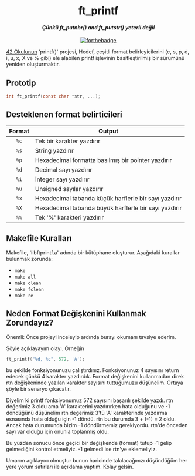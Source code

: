 <div align="center">

# ft_printf
#### *Çünkü ft_putnbr() and ft_putstr() yeterli değil*

[![forthebadge](https://forthebadge.com/images/badges/no-ragrets.svg)](https://forthebadge.com)
</div>

[42 Okulunun](https://42.fr/en/homepage/) 'printf()' projesi, Hedef, çeşitli format belirleyicilerini (c, s, p, d, i, u, x, X ve % gibi) ele alabilen printf işlevinin basitleştirilmiş bir sürümünü yeniden oluşturmaktır.

## Prototip

```c
int ft_printf(const char *str, ...);
```

## Desteklenen format belirticileri

| Format | Output |
| :-------: | ---- |
| `%c` | Tek bir karakter yazdırır |
| `%s` | String yazdırır |
| `%p` | Hexadecimal formatta basılmış bir pointer yazdırır |
| `%d` | Decimal sayı yazdırır |
| `%i` | İnteger sayı yazdırır |
| `%u` | Unsigned sayılar yazdırır |
| `%x` | Hexadecimal tabanda küçük harflerle bir sayı yazdırır |
| `%X` | Hexadecimal tabanda büyük harflerle bir sayı yazdırır |
| `%%` | Tek '%' karakteri yazdırır |

## Makefile Kuralları

Makefile, 'libftprintf.a' adında bir kütüphane oluşturur. Aşağıdaki kurallar bulunmak zorunda:
* `make`
* `make all`
* `make clean`
* `make fclean`
* `make re`

## Neden Format Değişkenini Kullanmak Zorundayız?

Önemli: Önce projeyi inceleyip ardında burayı okumanı tavsiye ederim.

Şöyle açıklayayım olayı. Örneğin
```c
ft_printf("%d, %c", 572, 'A');
```
bu şekilde fonksiyonunuzu çalıştırdınız. Fonksiyonunuz 4 sayısını return edecek çünkü 4 karakter yazdırdık. Format değişkenini kullanmadan direk rtn değişkeninde yazılan karakter sayısını tuttuğumuzu düşünelim. Ortaya şöyle bir senaryo çıkacatır. 

Diyelim ki printf fonksiyonumuz 572 sayısını başarılı şekilde yazdı. rtn değerimiz 3 oldu ama 'A' karakterini yazdırırken hata olduğunu ve -1 döndüğünü düşünelim rtn değerimiz 3'tü 'A' karakterinde yazdırma esnasında hata olduğu için -1 döndü. rtn bu durumda 3 + (-1) = 2 oldu. Ancak hata durumunda bizim -1 döndürmemiz gerekiyordu. rtn'de önceden sayı var olduğu için onunla toplanmış oldu.

Bu yüzden sonucu önce geçici bir değişkende (format) tutup -1 gelip gelmediğini kontrol etmeliyiz. -1 gelmedi ise rtn'ye eklemeliyiz.

Umarım açıklayıcı olmuştur bunun haricinde takılacağınızı düşündüğüm her yere yorum satırları ile açıklama yaptım. Kolay gelsin.

